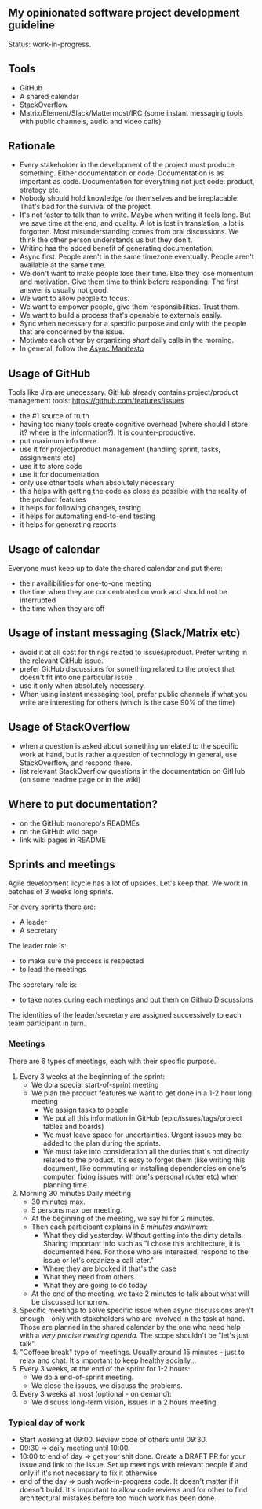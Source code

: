 ## My opinionated software project development guideline

Status: work-in-progress.

## Tools

- GitHub
- A shared calendar
- StackOverflow
- Matrix/Element/Slack/Mattermost/IRC (some instant messaging tools with public channels, audio and video calls)

## Rationale

- Every stakeholder in the development of the project must produce something. Either documentation or code. Documentation is as important as code. Documentation for everything not just code: product, strategy etc.
- Nobody should hold knowledge for themselves and be irreplacable. That's bad for the survival of the project.
- It's not faster to talk than to write. Maybe when writing it feels long. But we save time at the end, and quality. A lot is lost in translation, a lot is forgotten. Most misunderstanding comes from oral discussions. We think the other person understands us but they don't.
- Writing has the added benefit of generating documentation.
- Async first. People aren't in the same timezone eventually. People aren't available at the same time.
- We don't want to make people lose their time. Else they lose momentum and motivation. Give them time to think before responding. The first answer is usually not good.
- We want to allow people to focus.
- We want to empower people, give them responsibilities. Trust them.
- We want to build a process that's openable to externals easily.
- Sync when necessary for a specific purpose and only with the people that are concerned by the issue.
- Motivate each other by organizing _short_ daily calls in the morning.
- In general, follow the [Async Manifesto](http://asyncmanifesto.org/)

## Usage of GitHub

Tools like Jira are unecessary. GitHub already contains project/product management tools:
https://github.com/features/issues

- the #1 source of truth
- having too many tools create cognitive overhead (where should I store it? where is the information?). It is counter-productive.
- put maximum info there
- use it for project/product management (handling sprint, tasks, assignments etc)
- use it to store code
- use it for documentation
- only use other tools when absolutely necessary
- this helps with getting the code as close as possible with the reality of the product features
- it helps for following changes, testing
- it helps for automating end-to-end testing
- it helps for generating reports

## Usage of calendar

Everyone must keep up to date the shared calendar and put there:
- their availibilities for one-to-one meeting
- the time when they are concentrated on work and should not be interrupted
- the time when they are off

## Usage of instant messaging (Slack/Matrix etc)

- avoid it at all cost for things related to issues/product. Prefer writing in the relevant GitHub issue.
- prefer GitHub discussions for something related to the project that doesn't fit into one particular issue
- use it only when absolutely necessary.
- When using instant messaging tool, prefer public channels if what you write are interesting for others (which is the case 90% of the time)

## Usage of StackOverflow

- when a question is asked about something unrelated to the specific work at hand, but is rather a question of technology in general, use StackOverflow, and respond there.
- list relevant StackOverflow questions in the documentation on GitHub (on some readme page or in the wiki)

## Where to put documentation?
- on the GitHub monorepo's READMEs
- on the GitHub wiki page
- link wiki pages in README

## Sprints and meetings

Agile development licycle has a lot of upsides. Let's keep that. We work in batches of 3 weeks long sprints.

For every sprints there are:
  - A leader
  - A secretary

The leader role is:
- to make sure the process is respected
- to lead the meetings

The secretary role is:
- to take notes during each meetings and put them on Github Discussions

The identities of the leader/secretary are assigned successively to each team participant in turn.

### Meetings

There are 6 types of meetings, each with their specific purpose.

1. Every 3 weeks at the beginning of the sprint:
	- We do a special start-of-sprint meeting
	- We plan the product features we want to get done in a 1-2 hour long meeting
		- We assign tasks to people
		- We put all this information in GitHub (epic/issues/tags/project tables and boards)
		- We must leave space for uncertainties. Urgent issues may be added to the plan during the sprints.
		- We must take into consideration all the duties that's not directly related to the product. It's easy to forget them (like writing this document, like commuting or installing dependencies on one's computer, fixing issues with one's personal router etc) when planning time.
1. Morning 30 minutes Daily meeting
	- 30 minutes max. 
	- 5 persons max per meeting. 
	- At the beginning of the meeting, we say hi for 2 minutes.
	- Then each participant explains in _5 minutes maximum_:
		- What they did yesterday. Without getting into the dirty details. Sharing important info such as "I chose this architecture, it is documented here. For those who are interested, respond to the issue or let's organize a call later."
		- Where they are blocked if that's the case
		- What they need from others
		- What they are going to do today 
	- At the end of the meeting, we take 2 minutes to talk about what will be discussed tomorrow. 
1. Specific meetings to solve specific issue  when async discussions aren't enough - only with stakeholders who are involved in the task at hand. Those are planned in the shared calendar by the one who need help with a _very precise meeting agenda_. The scope shouldn't be "let's just talk".
1. "Coffeee break" type of meetings. Usually around 15 minutes - just to relax and chat. It's important to keep healthy socially...
1. Every 3 weeks, at the end of the sprint for 1-2 hours:
	- We do a end-of-sprint meeting.
	- We close the issues, we discuss the problems.
1. Every 3 weeks at most (optional - on demand):
	- We discuss long-term vision, issues in a 2 hours meeting


### Typical day of work

- Start working at 09:00. Review code of others until 09:30.
- 09:30 => daily meeting until 10:00. 
- 10:00 to end of day => get your shit done. Create a DRAFT PR for your issue and link to the issue. Set up meetings with relevant people if and only if it's not necessary to fix it otherwise
- end of the day => push work-in-progress code. It doesn't matter if it doesn't build. It's important to allow code reviews and for other to find architectural mistakes before too much work has been done.
